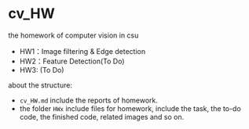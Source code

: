 # cv_HW
the homework of computer vision in csu
* HW1：Image filtering & Edge detection
* HW2：Feature Detection(To Do)
* HW3: (To Do)

about the structure:
* `cv_HW.md` include the reports of homework.
* the folder `HWx` include files for homework, include the task, the to-do code, the finished code, related images and so on.
